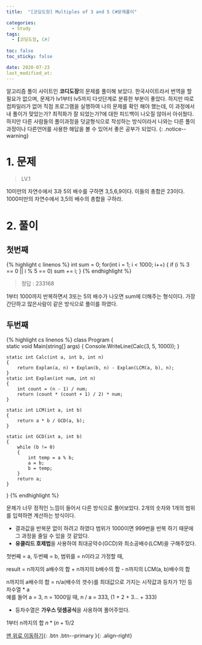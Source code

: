 ```yaml
---
title:  "[코딩도장] Multiples of 3 and 5 C#문제풀이" 

categories:
  - Study
tags:
  - [코딩도장, C#]
 
toc: false
toc_sticky: false

date: 2020-07-23
last_modified_at:
---
```


알고리즘 풀이 사이트인 **코디도장**의 문제를 풀이해 보았다. 한국사이트라서 번역을 할 필요가 없으며, 문제가 lv1부터 lv5까지 다섯단계로 분류한 부분이 좋았다. 하지만 따로 컴파일러가 없어 직점 프로그램을 실행하여 나의 문제를 확인 해야 했는데, 이 과정에서 내 풀이가 맞았는가? 최적화가 잘 되었는가?에 대한 피드백이 나오질 않아서 아쉬웠다. 하지만 다른 사람들의 풀이과정을 덧글형식으로 작성하는 방식이라서 나와는 다른 풀이과정이나 다른언어를 사용한 해답을 볼 수 있어서 좋은 공부가 되었다.
{: .notice--warning}

# 1. 문제
> LV.1

10미만의 자연수에서 3과 5의 배수를 구하면 3,5,6,9이다. 이들의 총합은 23이다.   
1000미만의 자연수에서 3,5의 배수의 총합을 구하라.

# 2. 풀이
## 첫번째
{% highlight c linenos %}
int sum = 0;
for(int i = 1; i < 1000; i++)
{
    if (i % 3 == 0 || i % 5 == 0) sum += i;
}
{% endhighlight %}

> 정답 : 233168

1부터 1000까지 반복하면서 3또는 5의 배수가 나오면 sum에 더해주는 형식이다. 가장 간단하고 많은사람이 같은 방식으로 풀이를 하였다.

## 두번째
{% highlight cs linenos %}
class Program
{        
    static void Main(string[] args)
    {
        Console.WriteLine(Calc(3, 5, 1000));
    }

    static int Calc(int a, int b, int n)
    {
        return Explan(a, n) + Explan(b, n) - Explan(LCM(a, b), n);
    }
    static int Explan(int num, int n)
    {
        int count = (n - 1) / num;
        return (count * (count + 1) / 2) * num;
    }

    static int LCM(int a, int b)
    {
        return a * b / GCD(a, b);
    }

    static int GCD(int a, int b)
    {
        while (b != 0)
        {
            int temp = a % b;
            a = b;
            b = temp;
        }
        return a;
    }
}
{% endhighlight %}

문제가 너무 정적인 느낌이 들어서 다른 방식으로 풀어보았다. 2개의 숫자와 1개의 범위를 입력하면 계산하는 방식이다.

- 결과값을 반복문 없이 하려고 하였다 범위가 1000이면 999번을 반복 하기 때문에 그 과정을 줄일 수 있을 것 같았다.
- **유클리드 호제법**을 사용하여 최대공약수(GCD)와 최소공배수(LCM)을 구해주었다.

첫번째 = a, 두번째 = b, 범위를 = n이라고 가정할 때,   

result = n까지의 a배수의 합 + n까지의 b배수의 합 - n까지의 LCM(a, b)배수의 합    

n까지의 a배수의 합 = n/a(배수의 갯수)를 최대값으로 가지는 시작값과 등차가 1인 등차수열 * a   
예를 들어 a = 3, n = 1000일 때, n / a = 333, (1 + 2 + 3... + 333)

- 등차수열은 **가우스 덧셈공식**을 사용하여 풀어주었다.   

1부터 n까지의 합 $n * (n + 1) / 2$


[맨 위로 이동하기](#){: .btn .btn--primary }{: .align-right}